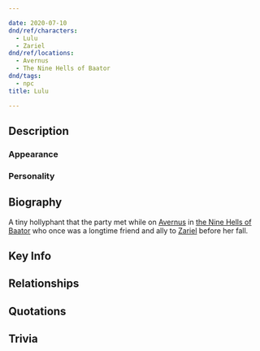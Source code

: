 ```yaml
---

date: 2020-07-10
dnd/ref/characters:
  - Lulu
  - Zariel
dnd/ref/locations:
  - Avernus
  - The Nine Hells of Baator
dnd/tags:
  - npc
title: Lulu

---
```


## Description

### Appearance

### Personality

## Biography

A tiny hollyphant that the party met while on [Avernus](/dnd/locations/avernus) in [the Nine Hells of Baator](the-nine-hells-of-baator.md) who once was a longtime friend and ally to [Zariel](/dnd/npcs/zariel) before her fall.

## Key Info

## Relationships

## Quotations

## Trivia
